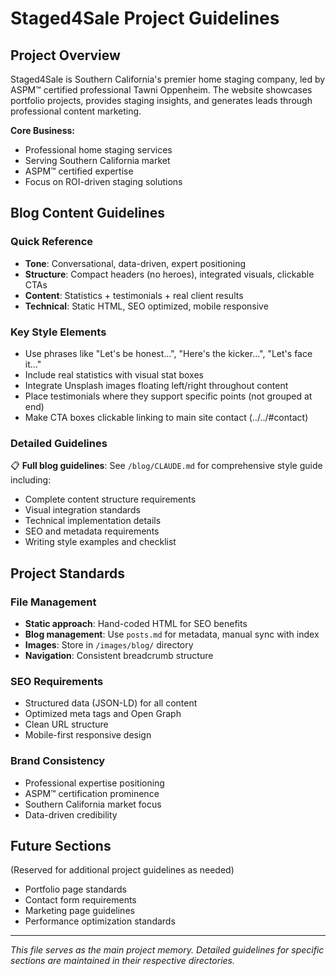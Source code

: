 # Staged4Sale Project Guidelines

## Project Overview
Staged4Sale is Southern California's premier home staging company, led by ASPM™ certified professional Tawni Oppenheim. The website showcases portfolio projects, provides staging insights, and generates leads through professional content marketing.

**Core Business:**
- Professional home staging services
- Serving Southern California market
- ASPM™ certified expertise
- Focus on ROI-driven staging solutions

## Blog Content Guidelines

### Quick Reference
- **Tone**: Conversational, data-driven, expert positioning
- **Structure**: Compact headers (no heroes), integrated visuals, clickable CTAs
- **Content**: Statistics + testimonials + real client results
- **Technical**: Static HTML, SEO optimized, mobile responsive

### Key Style Elements
- Use phrases like "Let's be honest...", "Here's the kicker...", "Let's face it..."
- Include real statistics with visual stat boxes
- Integrate Unsplash images floating left/right throughout content
- Place testimonials where they support specific points (not grouped at end)
- Make CTA boxes clickable linking to main site contact (../../#contact)

### Detailed Guidelines
📋 **Full blog guidelines**: See `/blog/CLAUDE.md` for comprehensive style guide including:
- Complete content structure requirements
- Visual integration standards
- Technical implementation details
- SEO and metadata requirements
- Writing style examples and checklist

## Project Standards

### File Management
- **Static approach**: Hand-coded HTML for SEO benefits
- **Blog management**: Use `posts.md` for metadata, manual sync with index
- **Images**: Store in `/images/blog/` directory
- **Navigation**: Consistent breadcrumb structure

### SEO Requirements
- Structured data (JSON-LD) for all content
- Optimized meta tags and Open Graph
- Clean URL structure
- Mobile-first responsive design

### Brand Consistency
- Professional expertise positioning
- ASPM™ certification prominence
- Southern California market focus
- Data-driven credibility

## Future Sections
(Reserved for additional project guidelines as needed)
- Portfolio page standards
- Contact form requirements
- Marketing page guidelines
- Performance optimization standards

---
*This file serves as the main project memory. Detailed guidelines for specific sections are maintained in their respective directories.*